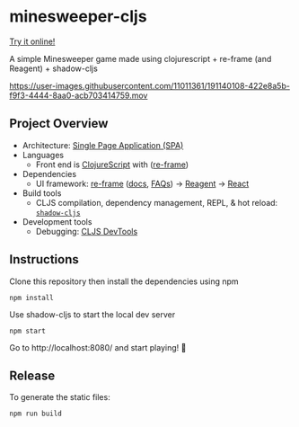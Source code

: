 # minesweeper-cljs

[Try it online!](https://lucascb.github.io/projects/minesweeper-cljs/index.html)

A simple Minesweeper game made using clojurescript + re-frame (and Reagent) + shadow-cljs

https://user-images.githubusercontent.com/11011361/191140108-422e8a5b-f9f3-4444-8aa0-acb703414759.mov

## Project Overview

- Architecture:
  [Single Page Application (SPA)](https://en.wikipedia.org/wiki/Single-page_application)
- Languages
  - Front end is [ClojureScript](https://clojurescript.org/) with ([re-frame](https://github.com/day8/re-frame))
- Dependencies
  - UI framework: [re-frame](https://github.com/day8/re-frame)
    ([docs](https://github.com/day8/re-frame/blob/master/docs/README.md),
    [FAQs](https://github.com/day8/re-frame/blob/master/docs/FAQs/README.md)) ->
    [Reagent](https://github.com/reagent-project/reagent) ->
    [React](https://github.com/facebook/react)
- Build tools
  - CLJS compilation, dependency management, REPL, & hot reload: [`shadow-cljs`](https://github.com/thheller/shadow-cljs)
- Development tools
  - Debugging: [CLJS DevTools](https://github.com/binaryage/cljs-devtools)

## Instructions

Clone this repository then install the dependencies using npm

```
npm install
```

Use shadow-cljs to start the local dev server

```
npm start
```

Go to http://localhost:8080/ and start playing! 🚩

## Release

To generate the static files:

```
npm run build
```

